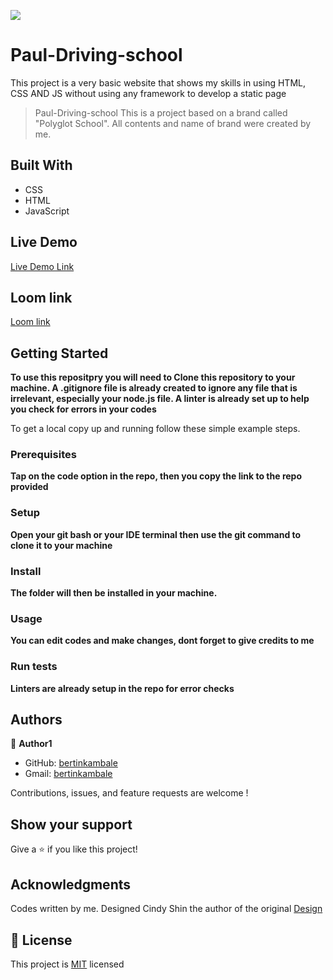 ![](https://img.shields.io/badge/Microverse-blueviolet)

# Paul-Driving-school
This project is a very basic website that shows my skills in using HTML, CSS AND JS without using any framework to develop a static page

> Paul-Driving-school
> This is a project based on a brand called "Polyglot School". All contents and name of brand were created by me.

## Built With

- CSS
- HTML
- JavaScript

## Live Demo

[Live Demo Link](https://bertinkambale.github.io/Driving-school-capstone/)

## Loom link

[Loom link](https://www.loom.com/share/8139dc32be5147f1aea5a7d64e114727)

## Getting Started

**To use this repositpry you will need to Clone this repository to your machine. A .gitignore file is already created to ignore any file that is irrelevant, especially your node.js file. A linter is already set up to help you check for errors in your codes**

To get a local copy up and running follow these simple example steps.

### Prerequisites
**Tap on the code option in the repo, then you copy the link to the repo provided**
### Setup
**Open your git bash or your IDE terminal then use the git command to clone it to your machine**
### Install
**The folder will then be installed in your machine.**
### Usage
**You can edit codes and make changes, dont forget to give credits to me**
### Run tests
**Linters are already setup in the repo for error checks**

## Authors

👤 **Author1**

- GitHub: [bertinkambale](https://github.com/bertinkambale)
- Gmail: [bertinkambale](bertinkambale@gmail.com)


Contributions, issues, and feature requests are welcome !

## Show your support

Give a ⭐️ if you like this project!

## Acknowledgments

Codes written by me. Designed Cindy Shin the author of the original [Design](https://www.behance.net/gallery/29845175/CC-Global-Summit-2015)

## 📝 License

This project is [MIT](LICENSE) licensed
